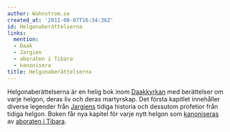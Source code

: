 ```yaml
---
author: Wahnstrom.se
created_at: '2011-08-07T16:34:36Z'
id: Helgonaberättelserna
links:
  mention:
  - Daak
  - Jargien
  - aboraten i Tibara
  - kanonisera
title: Helgonaberättelserna
---
```


Helgonaberättelserna är en helig bok inom [Daakkyrkan] med berättelser om varje helgon, deras liv
och deras martyrskap. Det första kapitlet innehåller diverse legender från [Jargiens] tidiga
historia och dessutom profetior från tidiga helgon. Boken får nya kapitel för varje nytt helgon som
[kanoniseras] av [aboraten i Tibara].

  [Daakkyrkan]: Daak
  [Jargiens]: Jargien
  [kanoniseras]: kanonisera
  [aboraten i Tibara]: aboraten_i_Tibara
